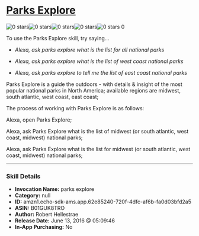 # [Parks Explore](http://alexa.amazon.com/#skills/amzn1.echo-sdk-ams.app.62e85240-720f-4dfc-af6b-fa0d03bfd2a5)
![0 stars](../../images/ic_star_border_black_18dp_1x.png)![0 stars](../../images/ic_star_border_black_18dp_1x.png)![0 stars](../../images/ic_star_border_black_18dp_1x.png)![0 stars](../../images/ic_star_border_black_18dp_1x.png)![0 stars](../../images/ic_star_border_black_18dp_1x.png) 0

To use the Parks Explore skill, try saying...

* *Alexa, ask parks explore what is the list for all national parks*

* *Alexa, ask parks explore what is the list of west coast national parks*

* *Alexa, ask parks explore to tell me the list of east coast national parks*

Parks Explore is a guide the outdoors - with details & insight of the most popular national parks in North America; available regions are midwest, south atlantic, west coast, east coast; 

The process of working with Parks Explore is as follows: 

Alexa, open Parks Explore; 

Alexa, ask Parks Explore what is the list of midwest (or south atlantic, west coast, midwest) national parks; 

Alexa, ask Parks Explore what is the list for midwest (or south atlantic, west coast, midwest) national parks;

***

### Skill Details

* **Invocation Name:** parks explore
* **Category:** null
* **ID:** amzn1.echo-sdk-ams.app.62e85240-720f-4dfc-af6b-fa0d03bfd2a5
* **ASIN:** B01GUK8TRO
* **Author:** Robert Hellestrae
* **Release Date:** June 13, 2016 @ 05:09:46
* **In-App Purchasing:** No
